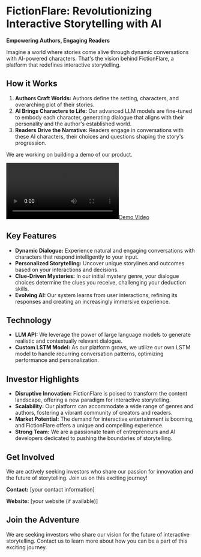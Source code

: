 # FictionFlare: Revolutionizing Interactive Storytelling with AI

**Empowering Authors, Engaging Readers**

Imagine a world where stories come alive through dynamic conversations with AI-powered characters. That's the vision behind FictionFlare, a platform that redefines interactive storytelling.

## How it Works

1. **Authors Craft Worlds:** Authors define the setting, characters, and overarching plot of their stories.
2. **AI Brings Characters to Life:**  Our advanced LLM models are fine-tuned to embody each character, generating dialogue that aligns with their personality and the author's established world.
3. **Readers Drive the Narrative:** Readers engage in conversations with these AI characters, their choices and questions shaping the story's progression.

We are working on building a demo of our product.

[![Demo Video](FictionFlare(2).mp4)](FictionFlare(2).mp4)

## Key Features

* **Dynamic Dialogue:** Experience natural and engaging conversations with characters that respond intelligently to your input.
* **Personalized Storytelling:**  Uncover unique storylines and outcomes based on your interactions and decisions.
* **Clue-Driven Mysteries:** In our initial mystery genre, your dialogue choices determine the clues you receive, challenging your deduction skills.
* **Evolving AI:** Our system learns from user interactions, refining its responses and creating an increasingly immersive experience.

## Technology

* **LLM API:**  We leverage the power of large language models to generate realistic and contextually relevant dialogue.
* **Custom LSTM Model:**  As our platform grows, we utilize our own LSTM model to handle recurring conversation patterns, optimizing performance and personalization.

## Investor Highlights

* **Disruptive Innovation:** FictionFlare is poised to transform the content landscape, offering a new paradigm for interactive storytelling.
* **Scalability:** Our platform can accommodate a wide range of genres and authors, fostering a vibrant community of creators and readers.
* **Market Potential:** The demand for interactive entertainment is booming, and FictionFlare offers a unique and compelling experience.
* **Strong Team:** We are a passionate team of entrepreneurs and AI developers dedicated to pushing the boundaries of storytelling.

## Get Involved

We are actively seeking investors who share our passion for innovation and the future of storytelling. Join us on this exciting journey!

**Contact:** [your contact information]

**Website:** [your website (if available)]

## Join the Adventure

We are seeking investors who share our vision for the future of interactive storytelling. Contact us to learn more about how you can be a part of this exciting journey.
